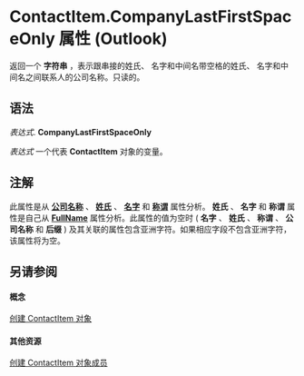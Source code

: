 
# ContactItem.CompanyLastFirstSpaceOnly 属性 (Outlook)

返回一个 **字符串** ，表示跟串接的姓氏、 名字和中间名带空格的姓氏、 名字和中间名之间联系人的公司名称。只读的。


## 语法

 _表达式_. **CompanyLastFirstSpaceOnly**

 _表达式_ 一个代表 **ContactItem** 对象的变量。


## 注解

此属性是从 **[公司名称](076cd6f7-7faa-ab1c-254c-3307c40520ee.md)** 、 **[姓氏](430682f6-a230-887b-404b-a71989121fa2.md)** 、 **[名字](403b5e5a-037b-cf21-efc2-2bd2a80c3789.md)** 和 **[称谓](07e0c9b1-1093-2f8a-3b89-ba8570b2bdf5.md)** 属性分析。 **姓氏** 、 **名字** 和 **称谓** 属性是自己从 **[FullName](3036dc57-31fb-45ad-f51e-49336206581d.md)** 属性分析。此属性的值为空时 ( **名字** 、 **姓氏** 、 **称谓** 、 **公司名称** 和 **后缀** ) 及其关联的属性包含亚洲字符。如果相应字段不包含亚洲字符，该属性将为空。


## 另请参阅


#### 概念


[创建 ContactItem 对象](8e32093c-a678-f1fd-3f35-c2d8994d166f.md)
#### 其他资源


[创建 ContactItem 对象成员](a8b13369-4c87-02aa-e62a-1f3067e559fa.md)